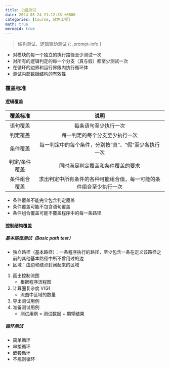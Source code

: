 ```yaml
---
title: 白盒测试
date: 2024-05-24 21:12:33 +0800
categories: [Course, 软件工程]
math: true
mermaid: true 
---
```



> 结构测试、逻辑驱动测试
{: .prompt-info }

- 对模块的每一个独立的执行路径至少测试一次
- 对所有的逻辑判定的每一个分支（真与假）都至少测试一次
- 在循环的边界和运行界限内执行循环体
- 测试内部数据结构的有效性


### 覆盖标准

#### 逻辑覆盖

|  覆盖标准   |                说明                 |
| :-----: | :-------------------------------: |
|  语句覆盖   |            每条语句至少执行一次             |
|  判定覆盖   |          每一判定的每个分支至少执行一次          |
|  条件覆盖   |   每一判定中的每个条件，分别按“真”、“假“至少各执行一次    |
| 判定/条件覆盖 |         同时满足判定覆盖和条件覆盖的要求          |
| 条件组合覆盖  | 求出判定中所有条件的各种可能组合值，每一可能的条件组合至少执行一次 |

- 条件覆盖不能完全包含判定覆盖
- 条件覆盖可能不包含语句覆盖
- 条件组合覆盖可能不覆盖程序中的每一条路径

#### 控制结构覆盖

##### 基本路径测试（Basic path test）

- 独立路径（基本路径）：一条程序执行的路径，至少包含一条在定义该路径之前的其他基本路径中所不曾用过的边
- 区域：由边和结点封闭起来的区域

1. 画出控制流图
	- 根据程序流程图
2. 计算圈复杂度 V(G)
	- 流图中区域的数量
3. 导出测试用例
4. 准备测试用例
	- 测试用例 = 测试数据 + 期望结果

##### 循环测试

- 简单循环
- 串接循环
- 嵌套循环
- 不规则循环

